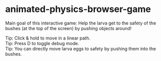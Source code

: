 # animated-physics-browser-game

Main goal of this interactive game: Help the larva get to the safety of the bushes (at the top of the screen) by pushing objects around!

Tip: Click & hold to move in a linear path. <br>
Tip: Press D to toggle debug mode. <br>
Tip: You can directly move larva eggs to safety by pushing them into the bushes. <br>
